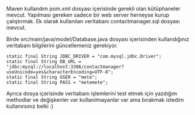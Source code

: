 Maven kullandım pom.xml dosyası içerisinde gerekli olan kütüphaneler mevcut.
Yapılması gereken sadece bir web server herneyse kurup çalıştırmak.
Ek olarak kullanılan veritabanı contactmanager.sql dosyası mevcut.

Birde src/main/java/model/Database.java dosyası içerisinden kullandığınız veritabanı bilgilerini güncellemeniz gerekiyor.


    static final String JDBC_DRIVER = "com.mysql.jdbc.Driver";  
    static final String DB_URL = "jdbc:mysql://localhost:3306/contactmanager?useUnicode=yes&characterEncoding=UTF-8"; 
    static final String USER = "mete";      
    static final String PASS = "metemete";  
    
    
 Ayrıca dosya içerisinde veritabanı işlemlerini test etmek için yazdığım methodlar ve değişkenler var kullanılmayanlar var
 ama bırakmak istedim kullanırsınız belki :) 
